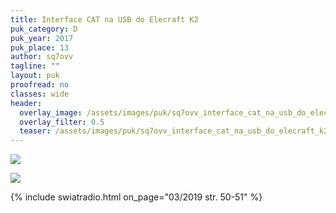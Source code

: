 ```yaml
---
title: Interface CAT na USB do Elecraft K2
puk_category: D
puk_year: 2017
puk_place: 13
author: sq7ovv
tagline: ""
layout: puk
proofread: no
classes: wide
header:
  overlay_image: /assets/images/puk/sq7ovv_interface_cat_na_usb_do_elecraft_k2.jpg
  overlay_filter: 0.5
  teaser: /assets/images/puk/sq7ovv_interface_cat_na_usb_do_elecraft_k2.jpg
---
```






 



![](assets/data/img/projects/2017-13-0.jpg) 


![](assets/img/work-in-progress.jpg) 


{% include swiatradio.html on_page="03/2019 str. 50-51" %}

 





 


